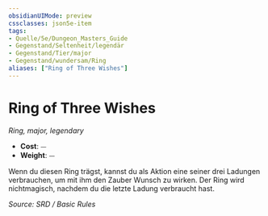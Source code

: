 ```yaml
---
obsidianUIMode: preview
cssclasses: json5e-item
tags:
- Quelle/5e/Dungeon_Masters_Guide
- Gegenstand/Seltenheit/legendär
- Gegenstand/Tier/major
- Gegenstand/wundersam/Ring
aliases: ["Ring of Three Wishes"]
---
```

# Ring of Three Wishes
*Ring, major, legendary*  

- **Cost**: ⏤
- **Weight**: ⏤

Wenn du diesen Ring trägst, kannst du als Aktion eine seiner drei Ladungen verbrauchen, um mit ihm den Zauber Wunsch zu wirken. Der Ring wird nichtmagisch, nachdem du die letzte Ladung verbraucht hast.

*Source: SRD / Basic Rules*